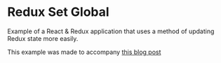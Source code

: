 # Redux Set Global
Example of a React & Redux application that uses a method of updating Redux state more easily.

This example was made to accompany [this blog post](https://alanqthomas.io/typescript/2019/03/02/setting-state-in-redux-without-actions/)
